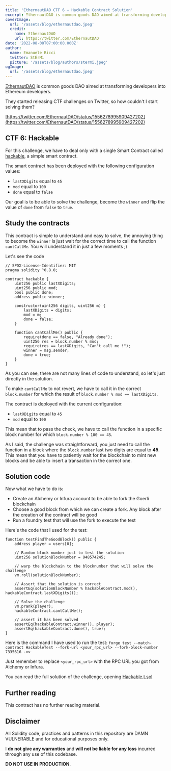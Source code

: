 ```yaml
---
title: 'EthernautDAO CTF 6 — Hackable Contract Solution'
excerpt: ΞthernautDAO is common goods DAO aimed at transforming developers into Ethereum developers. </br></br>Our goal is to be able to solve the challenge, become the `winner` and flip the value of `done` from `false` to `true`.
coverImage:
  url: '/assets/blog/ethernautdao.jpeg'
  credit:
    name: ΞthernautDAO
    url: https://twitter.com/EthernautDAO
date: '2022-08-08T07:00:00.000Z'
author:
  name: Emanuele Ricci
  twitter: StErMi
  picture: '/assets/blog/authors/stermi.jpeg'
ogImage:
  url: '/assets/blog/ethernautdao.jpeg'
---
```


[ΞthernautDAO](https://twitter.com/EthernautDAO) is common goods DAO aimed at transforming developers into Ethereum developers.

They started releasing CTF challenges on Twitter, so how couldn't I start solving them?

[https://twitter.com/EthernautDAO/status/1556278995909427202](https://twitter.com/EthernautDAO/status/1556278995909427202)

## CTF 6: Hackable

For this challenge, we have to deal only with a single Smart Contract called [hackable](https://goerli.etherscan.io/address/0x445d0fa7fa12a85b30525568dfd09c3002f2ade5#code), a simple smart contract.

The smart contract has been deployed with the following configuration values:

- `lastXDigits` equal to `45`
- `mod` equal to `100`
- `done` equal to `false`

Our goal is to be able to solve the challenge, become the `winner` and flip the value of `done` from `false` to `true`.

## Study the contracts

This contract is simple to understand and easy to solve, the annoying thing to become the `winner` is just wait for the correct time to call the function `cantCallMe`. You will understand it in just a few moments ;)

Let's see the code

```solidity
// SPDX-License-Identifier: MIT
pragma solidity ^0.8.0;

contract hackable {
    uint256 public lastXDigits;
    uint256 public mod;
    bool public done;
    address public winner;

    constructor(uint256 digits, uint256 m) {
        lastXDigits = digits;
        mod = m;
        done = false;
    }

    function cantCallMe() public {
        require(done == false, "Already done");
        uint256 res = block.number % mod;
        require(res == lastXDigits, "Can't call me !");
        winner = msg.sender;
        done = true;
    }
}
```

As you can see, there are not many lines of code to understand, so let's just directly in the solution.

To make `cantCallMe` to not revert, we have to call it in the correct `block.number` for which the result of `block.number % mod == lastXDigits`.

The contract is deployed with the current configuration:

- `lastXDigits` equal to `45`
- `mod` equal to `100`

This mean that to pass the check, we have to call the function in a specific block number for which `block.number % 100 == 45`.

As I said, the challenge was straightforward, you just need to call the function in a block where the `block.number` last two digits are equal to **45**. This mean that you have to patiently wait for the blockchain to mint new blocks and be able to insert a transaction in the correct one.

## Solution code

Now what we have to do is:

- Create an Alchemy or Infura account to be able to fork the Goerli blockchain
- Choose a good block from which we can create a fork. Any block after the creation of the contract will be good
- Run a foundry test that will use the fork to execute the test

Here's the code that I used for the test:

```solidity
function testFindTheGoodBlock() public {
    address player = users[0];

    // Random block number just to test the solution
    uint256 solutionBlockNumber = 948574245;

    // warp the blockchain to the blocknumber that will solve the challenge
    vm.roll(solutionBlockNumber);

    // Assert that the solution is correct
    assertEq(solutionBlockNumber % hackableContract.mod(), hackableContract.lastXDigits());

    // Solve the challenge
    vm.prank(player);
    hackableContract.cantCallMe();

    // assert it has been solved
    assertEq(hackableContract.winner(), player);
    assertEq(hackableContract.done(), true);
}
```

Here is the command I have used to run the test: `forge test --match-contract HackableTest --fork-url <your_rpc_url> --fork-block-number 7335616 -vv`

Just remember to replace `<your_rpc_url>` with the RPC URL you got from Alchemy or Infura.

You can read the full solution of the challenge, opening [Hackable.t.sol](https://github.com/StErMi/ethernautdao-ctf/blob/main/test/Hackable.t.sol)

## Further reading

This contract has no further reading material.

## Disclaimer

All Solidity code, practices and patterns in this repository are DAMN VULNERABLE and for educational purposes only.

I **do not give any warranties** and **will not be liable for any loss** incurred through any use of this codebase.

**DO NOT USE IN PRODUCTION**.
